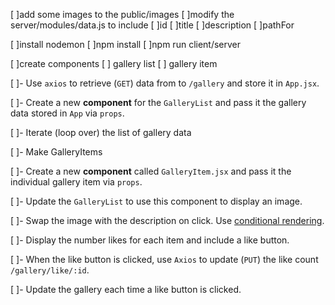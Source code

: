 [ ]add some images to the public/images
[ ]modify the server/modules/data.js to include
    [ ]id
    [ ]title
    [ ]description
    [ ]pathFor

[ ]install nodemon
[ ]npm install
[ ]npm run client/server

[ ]create components
    [ ] gallery list
    [ ] gallery item

[ ]- Use `axios` to retrieve (`GET`) data from to `/gallery` and store it in `App.jsx`.

[ ]- Create a new **component** for the `GalleryList` and pass it the gallery data stored in `App` via `props`.
   
[ ]- Iterate (loop over) the list of gallery data

[ ]- Make GalleryItems

[ ]- Create a new **component** called `GalleryItem.jsx` and pass it the individual gallery item via `props`. 

[ ]- Update the `GalleryList` to use this component to display an image.

[ ]- Swap the image with the description on click. Use [conditional rendering](https://reactjs.org/docs/conditional-rendering.html).

[ ]- Display the number likes for each item and include a like button.

[ ]- When the like button is clicked, use `Axios` to update (`PUT`) the like count `/gallery/like/:id`.

[ ]- Update the gallery each time a like button is clicked.

